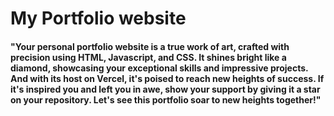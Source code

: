 # My Portfolio website
#### "Your personal portfolio website is a true work of art, crafted with precision using HTML, Javascript, and CSS. It shines bright like a diamond, showcasing your exceptional skills and impressive projects. And with its host on Vercel, it's poised to reach new heights of success. If it's inspired you and left you in awe, show your support by giving it a star on your repository. Let's see this portfolio soar to new heights together!"
